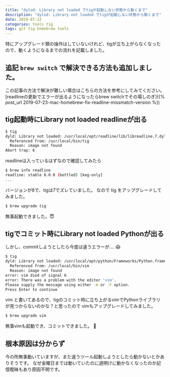 ```yaml
---
title: "dylod: Library not loaded でtigが起動しない状態から動くまで"
description: "dylod: Library not loaded でtigが起動しない状態から動くまで"
date: 2019-07-22
categories: tools tig
tags: git tig homebrew tools
---
```


特にアップグレード類の操作はしていないけれど、tigが立ち上がらなくなったので、動くようになるまでの流れを記載しました。

## 追記 `brew switch` で解決できる方法も追加しました。
この記事の方法で解決が難しい場合はこちらの方法を参考にしてみてください。
[readlineの更新でエラーが出るようになったらbrew switchでその場しのぎ]({% post_url 2019-07-23-mac-homebrew-fix-readline-missmatch-version %})



## tig起動時にLibrary not loaded readlineが出る

```sh
$ tig
dyld: Library not loaded: /usr/local/opt/readline/lib/libreadline.7.dylib
  Referenced from: /usr/local/bin/tig
  Reason: image not found
Abort trap: 6
```

readlineは入っているはずなので確認してみたら

```sh
$ brew info readline
readline: stable 8.0.0 (bottled) [keg-only]
...
```
バージョンが8で、tigは7でズレていました。
なので tig をアップグレードしてみました。

```sh
$ brew upgrade tig
```

無事起動できました。😇

## tigでコミット時にLibrary not loaded Pythonが出る

しかし、commitしようとしたら今度は違うエラーが.... 😱

```sh
$ tig
dyld: Library not loaded: /usr/local/opt/python/Frameworks/Python.framework/Versions/3.6/Python
  Referenced from: /usr/local/bin/vim
  Reason: image not found
error: vim died of signal 6
error: There was a problem with the editor 'vim'.
Please supply the message using either -m or -F option.
Press Enter to continue
```

vim と書いてあるので、tigのコミット時に立ち上がるvimでPythonライブラリが見つからないのかな？と思ったので
vimもアップグレードしてみました。

```sh
$ brew upgrade vim
```

無事vimも起動でき、コミットできました。 🎉

## 根本原因は分からず

今の所無事動いていますが、また違うツール起動しようとしたら動かないとかありそうです。
なぜ金曜日までは動いていたのに週明けに動かなくなったのか記憶曖昧もあり原因不明です。

